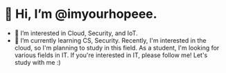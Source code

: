 # 👋 Hi, I’m @imyourhopeee. 
- 👀 I’m interested in Cloud, Security, and IoT. 
- 🌱 I’m currently learning CS, Security.
      Recently, I'm interested in the cloud, so I'm planning to study in this field.
As a student, I'm looking for various fields in IT.
If you're interested in IT, please follow me!
Let's study with me :)
<!---
imyourhopeee/imyourhopeee is a ✨ special ✨ repository because its `README.md` (this file) appears on your GitHub profile.
You can click the Preview link to take a look at your changes.
--->
